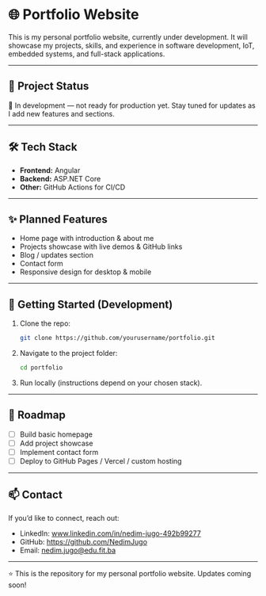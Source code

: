 # 🌐 Portfolio Website

This is my personal portfolio website, currently under development. It will showcase my projects, skills, and experience in software development, IoT, embedded systems, and full-stack applications.

---

## 🚧 Project Status

🔨 In development — not ready for production yet.
Stay tuned for updates as I add new features and sections.

---

## 🛠 Tech Stack

* **Frontend:** Angular
* **Backend:** ASP.NET Core
* **Other:** GitHub Actions for CI/CD

---

## ✨ Planned Features

* Home page with introduction & about me
* Projects showcase with live demos & GitHub links
* Blog / updates section
* Contact form
* Responsive design for desktop & mobile

---

## 🚀 Getting Started (Development)

1. Clone the repo:

   ```bash
   git clone https://github.com/yourusername/portfolio.git
   ```
2. Navigate to the project folder:

   ```bash
   cd portfolio
   ```
3. Run locally (instructions depend on your chosen stack).

---

## 📅 Roadmap

* [ ] Build basic homepage
* [ ] Add project showcase
* [ ] Implement contact form
* [ ] Deploy to GitHub Pages / Vercel / custom hosting

---

## 📫 Contact

If you’d like to connect, reach out:

* LinkedIn: www.linkedin.com/in/nedim-jugo-492b99277
* GitHub: https://github.com/NedimJugo
* Email: nedim.jugo@edu.fit.ba

---

⭐️ This is the repository for my personal portfolio website. Updates coming soon!
